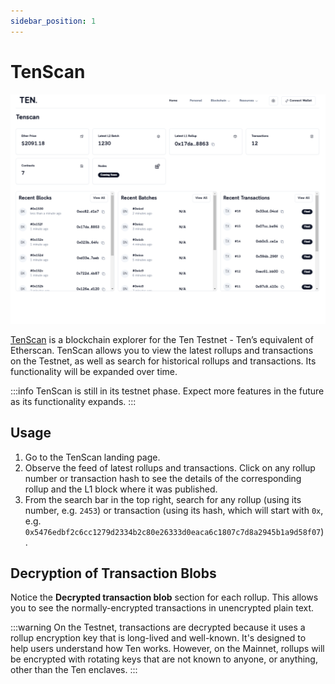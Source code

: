 ```yaml
---
sidebar_position: 1
---
```


# TenScan

![Ten Block Explorer](../assets/obscuroscan.png)

[TenScan](https://testnet.obscuroscan.io) is a blockchain explorer for the Ten Testnet - Ten’s equivalent of Etherscan. TenScan allows you to view the latest rollups and transactions on the Testnet, as well as search for historical rollups and transactions. Its functionality will be expanded over time.

:::info
TenScan is still in its testnet phase. Expect more features in the future as its functionality expands.
:::

## Usage

1. Go to the TenScan landing page.
2. Observe the feed of latest rollups and transactions. Click on any rollup number or transaction hash to see the details of the corresponding rollup and the L1 block where it was published.
3. From the search bar in the top right, search for any rollup (using its number, e.g. `2453`) or transaction (using its hash, which will start with `0x`, e.g. `0x5476edbf2c6cc1279d2334b2c80e26333d0eaca6c1807c7d8a2945b1a9d58f07`).

## Decryption of Transaction Blobs

Notice the **Decrypted transaction blob** section for each rollup. This allows you to see the normally-encrypted transactions in unencrypted plain text.

:::warning
On the Testnet, transactions are decrypted because it uses a rollup encryption key that is long-lived and well-known. It's designed to help users understand how Ten works. However, on the Mainnet, rollups will be encrypted with rotating keys that are not known to anyone, or anything, other than the Ten enclaves.
:::
